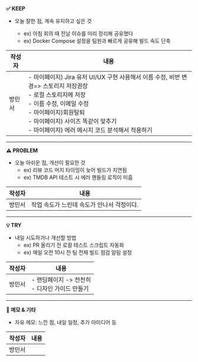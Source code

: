 **✅ KEEP**

- 오늘 잘한 점, 계속 유지하고 싶은 것
    
    - ex) 아침 회의 때 전날 이슈를 미리 정리해 공유했다
    - ex) Docker Compose 설정을 팀원과 빠르게 공유해 빌드 속도 단축

| 작성자 | 내용                                                                                                                                                                           |
| --- | ---------------------------------------------------------------------------------------------------------------------------------------------------------------------------- |
| 방민서 | - 마이페이지) Jira 유저 UI/UX 구현 사용해서 이름 수정, 비번 변경=> 스토리지 저장권장<br>   - 로컬 스토리지에 저장 <br>   - 이름 수정, 이메일 수정<br>- 마이페이지)회원탈퇴 <br>- 마이페이지) 사이즈 똑같이 맞추기 <br>- 마이페이지) 에러 메시지 코드 분석해서 적용하기 |

---

**⚠️ PROBLEM**

- 오늘 아쉬운 점, 개선이 필요한 것
    - ex) 리뷰 코드 머지 타이밍이 늦어 빌드가 지연됨
    - ex) TMDB API 테스트 시 에러 핸들링 로직이 미흡

| 작성자 | 내용                        |
| --- | ------------------------- |
| 방민서 | 작업 속도가 느린데 속도가 안나서 걱정이다.  |


---

**💡 TRY**

- 내일 시도하거나 개선할 방법
    - ex) PR 올리기 전 로컬 테스트 스크립트 자동화
    - ex) 매일 오전 10시 전 팀 전체 빌드 점검 알림 설정

| 작성자 | 내용                                    |
| --- | ------------------------------------- |
| 방민서 | - 랜딩페이지 ->  천천히 <br>- 디자인 가이드 만들기<br> |


---

**📝 메모 & 기타**

- 자유 메모: 느낀 점, 내일 일정, 추가 아이디어 등

| 작성자 | 내용  |
| --- | --- |
| 방민서 |     |
